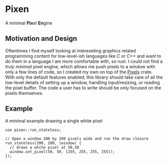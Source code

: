 # Pixen

A minimal **Pix**el **En**gine

## Motivation and Design

Oftentimes I find myself looking at intereseting graphics related programming content for low-level-ish languages like *C* or *C++* and want to do them in a language I am more comfortable with, so *rust*. I could not find a *truly minimal* pixel engine, which allows me push pixels to a window with only a few lines of code, so I created my own on top of the [Pixels](https://crates.io/crates/pixels) crate.
With only the default features enabled, this library should take care of all the low-level details of setting up a window, handling input/resizing, or reading the pixel buffer. The code a user has to write should be only focused on the pixels themselves.

## Example

A minimal example drawing a single white pixel

```no_run
use pixen::run_stateless;

// Open a window 200 by 200 pixels wide and run the draw closure
run_stateless(200, 200, |window| {
  // draws a white pixel at 50,50
  window.set_pixel(50, 50, [255, 255, 255, 255]);
});
```
